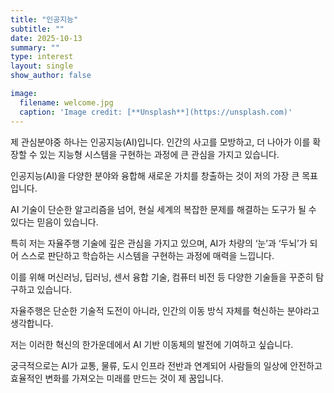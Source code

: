```yaml
---
title: "인공지능"
subtitle: ""
date: 2025-10-13
summary: ""
type: interest
layout: single
show_author: false

image:
  filename: welcome.jpg
  caption: 'Image credit: [**Unsplash**](https://unsplash.com)'
---
```


제 관심분야중 하나는 인공지능(AI)입니다.
인간의 사고를 모방하고, 더 나아가 이를 확장할 수 있는 지능형 시스템을 구현하는 과정에 큰 관심을 가지고 있습니다. 

인공지능(AI)을 다양한 분야와 융합해 새로운 가치를 창출하는 것이 저의 가장 큰 목표입니다.

AI 기술이 단순한 알고리즘을 넘어, 현실 세계의 복잡한 문제를 해결하는 도구가 될 수 있다는 믿음이 있습니다.

특히 저는 자율주행 기술에 깊은 관심을 가지고 있으며,
AI가 차량의 ‘눈’과 ‘두뇌’가 되어 스스로 판단하고 학습하는 시스템을 구현하는 과정에 매력을 느낍니다.

이를 위해 머신러닝, 딥러닝, 센서 융합 기술, 컴퓨터 비전 등 다양한 기술들을 꾸준히 탐구하고 있습니다.

자율주행은 단순한 기술적 도전이 아니라, 인간의 이동 방식 자체를 혁신하는 분야라고 생각합니다.

저는 이러한 혁신의 한가운데에서 AI 기반 이동체의 발전에 기여하고 싶습니다.

궁극적으로는 AI가 교통, 물류, 도시 인프라 전반과 연계되어 사람들의 일상에 안전하고 효율적인 변화를 가져오는 미래를 만드는 것이 제 꿈입니다.
